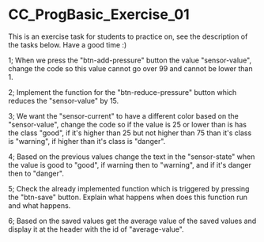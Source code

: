 # CC_ProgBasic_Exercise_01
This is an exercise task for students to practice on, see the description of the tasks below. Have a good time :)

1; When we press the "btn-add-pressure" button the value "sensor-value", change the code so this value cannot go over 99 and cannot be lower than 1.

2; Implement the function for the "btn-reduce-pressure" button which reduces the "sensor-value" by 15.

3; We want the "sensor-current" to have a different color based on the "sensor-value", change the code so if the value is 
    25 or lower than is has the class "good",
    if it's higher than 25 but not higher than 75 than it's class is "warning",
    if higher than it's class is "danger".

4; Based on the previous values change the text in the "sensor-state" when the value is 
    good to "good",
    if warning then to "warning", 
    and if it's danger then to "danger".

5; Check the already implemented function which is triggered by pressing the "btn-save" button.
    Explain what happens when does this function run and what happens.

6; Based on the saved values get the average value of the saved values and display it at the header with the id of "average-value".
